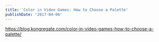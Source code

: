 ```yaml
---
title: 'Color in Video Games: How to Choose a Palette'
publishDate: '2017-04-06'
---
```


https://blog.kongregate.com/color-in-video-games-how-to-choose-a-palette/
